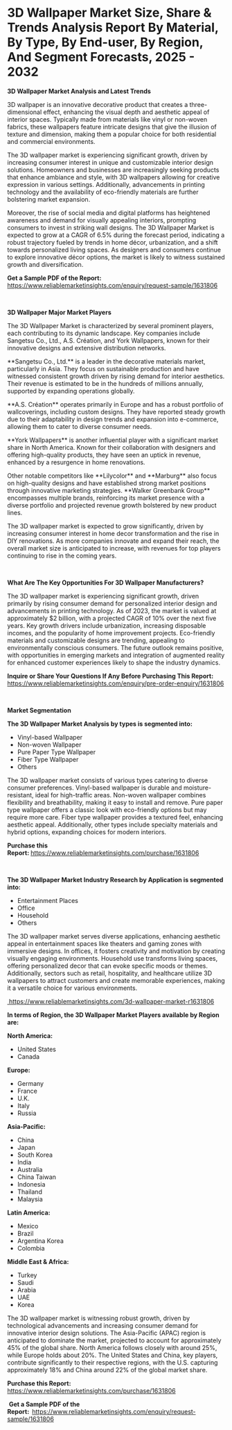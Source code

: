 <p><h1>3D Wallpaper Market Size, Share & Trends Analysis Report By Material, By Type, By End-user, By Region, And Segment Forecasts, 2025 - 2032</h1></p><p><strong>3D Wallpaper Market Analysis and Latest Trends</strong></p>
<p><p>3D wallpaper is an innovative decorative product that creates a three-dimensional effect, enhancing the visual depth and aesthetic appeal of interior spaces. Typically made from materials like vinyl or non-woven fabrics, these wallpapers feature intricate designs that give the illusion of texture and dimension, making them a popular choice for both residential and commercial environments.</p><p>The 3D wallpaper market is experiencing significant growth, driven by increasing consumer interest in unique and customizable interior design solutions. Homeowners and businesses are increasingly seeking products that enhance ambiance and style, with 3D wallpapers allowing for creative expression in various settings. Additionally, advancements in printing technology and the availability of eco-friendly materials are further bolstering market expansion.</p><p>Moreover, the rise of social media and digital platforms has heightened awareness and demand for visually appealing interiors, prompting consumers to invest in striking wall designs. The 3D Wallpaper Market is expected to grow at a CAGR of 6.5% during the forecast period, indicating a robust trajectory fueled by trends in home décor, urbanization, and a shift towards personalized living spaces. As designers and consumers continue to explore innovative décor options, the market is likely to witness sustained growth and diversification.</p></p>
<p><strong>Get a Sample PDF of the Report:&nbsp;</strong> <a href="https://www.reliablemarketinsights.com/enquiry/request-sample/1631806?utm_campaign=2181&utm_medium=2&utm_source=Github&utm_content=ia&utm_term=15042025&utm_id=3d-wallpaper">https://www.reliablemarketinsights.com/enquiry/request-sample/1631806</a></p>
<p>&nbsp;</p>
<p><strong>3D Wallpaper Major Market Players</strong></p>
<p><p>The 3D Wallpaper Market is characterized by several prominent players, each contributing to its dynamic landscape. Key companies include Sangetsu Co., Ltd., A.S. Création, and York Wallpapers, known for their innovative designs and extensive distribution networks.</p><p>**Sangetsu Co., Ltd.** is a leader in the decorative materials market, particularly in Asia. They focus on sustainable production and have witnessed consistent growth driven by rising demand for interior aesthetics. Their revenue is estimated to be in the hundreds of millions annually, supported by expanding operations globally.</p><p>**A.S. Création** operates primarily in Europe and has a robust portfolio of wallcoverings, including custom designs. They have reported steady growth due to their adaptability in design trends and expansion into e-commerce, allowing them to cater to diverse consumer needs.</p><p>**York Wallpapers** is another influential player with a significant market share in North America. Known for their collaboration with designers and offering high-quality products, they have seen an uptick in revenue, enhanced by a resurgence in home renovations.</p><p>Other notable competitors like **Lilycolor** and **Marburg** also focus on high-quality designs and have established strong market positions through innovative marketing strategies. **Walker Greenbank Group** encompasses multiple brands, reinforcing its market presence with a diverse portfolio and projected revenue growth bolstered by new product lines.</p><p>The 3D wallpaper market is expected to grow significantly, driven by increasing consumer interest in home decor transformation and the rise in DIY renovations. As more companies innovate and expand their reach, the overall market size is anticipated to increase, with revenues for top players continuing to rise in the coming years.</p></p>
<p>&nbsp;</p>
<p><strong>What Are The Key Opportunities For 3D Wallpaper Manufacturers?</strong></p>
<p><p>The 3D wallpaper market is experiencing significant growth, driven primarily by rising consumer demand for personalized interior design and advancements in printing technology. As of 2023, the market is valued at approximately $2 billion, with a projected CAGR of 10% over the next five years. Key growth drivers include urbanization, increasing disposable incomes, and the popularity of home improvement projects. Eco-friendly materials and customizable designs are trending, appealing to environmentally conscious consumers. The future outlook remains positive, with opportunities in emerging markets and integration of augmented reality for enhanced customer experiences likely to shape the industry dynamics.</p></p>
<p><strong>Inquire or Share Your Questions If Any Before Purchasing This Report:</strong> <a href="https://www.reliablemarketinsights.com/enquiry/pre-order-enquiry/1631806?utm_campaign=2181&utm_medium=2&utm_source=Github&utm_content=ia&utm_term=15042025&utm_id=3d-wallpaper">https://www.reliablemarketinsights.com/enquiry/pre-order-enquiry/1631806</a></p>
<p>&nbsp;</p>
<p><strong>Market Segmentation</strong></p>
<p><strong>The 3D Wallpaper Market Analysis by types is segmented into:</strong></p>
<p><ul><li>Vinyl-based Wallpaper</li><li>Non-woven Wallpaper</li><li>Pure Paper Type Wallpaper</li><li>Fiber Type Wallpaper</li><li>Others</li></ul></p>
<p><p>The 3D wallpaper market consists of various types catering to diverse consumer preferences. Vinyl-based wallpaper is durable and moisture-resistant, ideal for high-traffic areas. Non-woven wallpaper combines flexibility and breathability, making it easy to install and remove. Pure paper type wallpaper offers a classic look with eco-friendly options but may require more care. Fiber type wallpaper provides a textured feel, enhancing aesthetic appeal. Additionally, other types include specialty materials and hybrid options, expanding choices for modern interiors.</p></p>
<p><strong>Purchase this Report:&nbsp;</strong><a href="https://www.reliablemarketinsights.com/purchase/1631806?utm_campaign=2181&utm_medium=2&utm_source=Github&utm_content=ia&utm_term=15042025&utm_id=3d-wallpaper">https://www.reliablemarketinsights.com/purchase/1631806</a></p>
<p>&nbsp;</p>
<p><strong>The 3D Wallpaper Market Industry Research by Application is segmented into:</strong></p>
<p><ul><li>Entertainment Places</li><li>Office</li><li>Household</li><li>Others</li></ul></p>
<p><p>The 3D wallpaper market serves diverse applications, enhancing aesthetic appeal in entertainment spaces like theaters and gaming zones with immersive designs. In offices, it fosters creativity and motivation by creating visually engaging environments. Household use transforms living spaces, offering personalized decor that can evoke specific moods or themes. Additionally, sectors such as retail, hospitality, and healthcare utilize 3D wallpapers to attract customers and create memorable experiences, making it a versatile choice for various environments.</p></p>
<p><a href="https://www.reliablemarketinsights.com/3d-wallpaper-market-r1631806?utm_campaign=2181&utm_medium=2&utm_source=Github&utm_content=ia&utm_term=15042025&utm_id=3d-wallpaper">&nbsp;https://www.reliablemarketinsights.com/3d-wallpaper-market-r1631806</a></p>
<p><strong>In terms of Region, the 3D Wallpaper Market Players available by Region are:</strong></p>
<p>
    <p> <strong> North America: </strong>
        <ul>
            <li>United States</li>
            <li>Canada</li>
        </ul>
        </p> 
    <p> <strong> Europe: </strong>
        <ul>
            <li>Germany</li>
            <li>France</li>
            <li>U.K.</li>
            <li>Italy</li>
            <li>Russia</li>
        </ul>
        </p> 
    <p> <strong> Asia-Pacific: </strong>
        <ul>
            <li>China</li>
            <li>Japan</li>
            <li>South Korea</li>
            <li>India</li>
            <li>Australia</li>
            <li>China Taiwan</li>
            <li>Indonesia</li>
            <li>Thailand</li>
            <li>Malaysia</li>
        </ul>
        </p> 
    <p> <strong> Latin America: </strong>
        <ul>
            <li>Mexico</li>
            <li>Brazil</li>
            <li>Argentina Korea</li>
            <li>Colombia</li>
        </ul>
        </p> 
    <p> <strong> Middle East & Africa: </strong>
        <ul>
            <li>Turkey</li>
            <li>Saudi</li>
            <li>Arabia</li>
            <li>UAE</li>
            <li>Korea</li>
        </ul>
    </p>
    </p>
<p><p>The 3D wallpaper market is witnessing robust growth, driven by technological advancements and increasing consumer demand for innovative interior design solutions. The Asia-Pacific (APAC) region is anticipated to dominate the market, projected to account for approximately 45% of the global share. North America follows closely with around 25%, while Europe holds about 20%. The United States and China, key players, contribute significantly to their respective regions, with the U.S. capturing approximately 18% and China around 22% of the global market share.</p></p>
<p><strong>Purchase this Report: </strong><a href="https://www.reliablemarketinsights.com/purchase/1631806?utm_campaign=2181&utm_medium=2&utm_source=Github&utm_content=ia&utm_term=15042025&utm_id=3d-wallpaper">https://www.reliablemarketinsights.com/purchase/1631806</a></p>
<p>&nbsp;<strong>Get a Sample PDF of the Report:&nbsp;&nbsp;</strong><a href="https://www.reliablemarketinsights.com/enquiry/request-sample/1631806?utm_campaign=2181&utm_medium=2&utm_source=Github&utm_content=ia&utm_term=15042025&utm_id=3d-wallpaper">https://www.reliablemarketinsights.com/enquiry/request-sample/1631806</a></p>
<p><strong></strong></p>
<p><p></p><p></p><p></p></p>